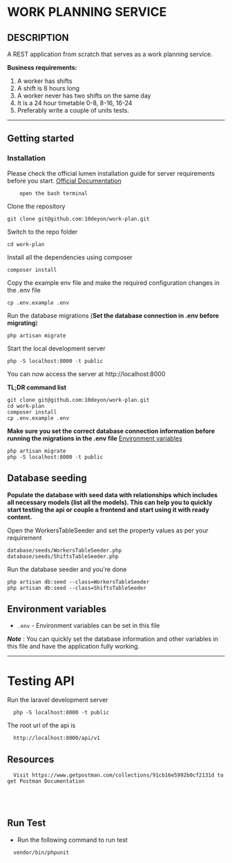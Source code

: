 # WORK PLANNING SERVICE

## DESCRIPTION

A REST application from scratch that serves as a work planning service.

**Business requirements:**
1. A worker has shifts
2. A shift is 8 hours long
3. A worker never has two shifts on the same day
4. It is a 24 hour timetable 0-8, 8-16, 16-24
5. Preferably write a couple of units tests.

----------

## Getting started

### Installation

Please check the official lumen installation guide for server requirements before you start. [Official Documentation](https://lumen.laravel.com/docs/8.x)

```
    open the bash terminal
```

Clone the repository

````
git clone git@github.com:10deyon/work-plan.git
````

Switch to the repo folder

````
cd work-plan
````

Install all the dependencies using composer

````
composer install
````

Copy the example env file and make the required configuration changes in the .env file

````
cp .env.example .env
````

Run the database migrations (**Set the database connection in .env before migrating**)

````
php artisan migrate
````

Start the local development server

````
php -S localhost:8000 -t public
````

You can now access the server at http://localhost:8000


**TL;DR command list**

    git clone git@github.com:10deyon/work-plan.git
    cd work-plan
    composer install
    cp .env.example .env
    
**Make sure you set the correct database connection information before running the migrations in the .env file** [Environment variables](#environment-variables)

    php artisan migrate
    php -S localhost:8000 -t public

## Database seeding

**Populate the database with seed data with relationships which includes all necessary models (list all the models). This can help you to quickly start testing the api or couple a frontend and start using it with ready content.**

Open the WorkersTableSeeder and set the property values as per your requirement

````
database/seeds/WorkersTableSeeder.php
database/seeds/ShiftsTableSeeder.php

````

Run the database seeder and you're done

````
php artisan db:seed --class=WorkersTableSeeder
php artisan db:seed --class=ShiftsTableSeeder
````

## Environment variables

- `.env` - Environment variables can be set in this file

***Note*** : You can quickly set the database information and other variables in this file and have the application fully working.

----------

# Testing API

Run the laravel development server

```
  php -S localhost:8000 -t public
```


The root url of the api is

```
  http://localhost:8000/api/v1
```


## Resources

```
  Visit https://www.getpostman.com/collections/91cb16e5992b0cf2131d to get Postman Documentation
```

<br>
<br>

## Run Test
  - Run the following command to run test

```
  vendor/bin/phpunit
```
